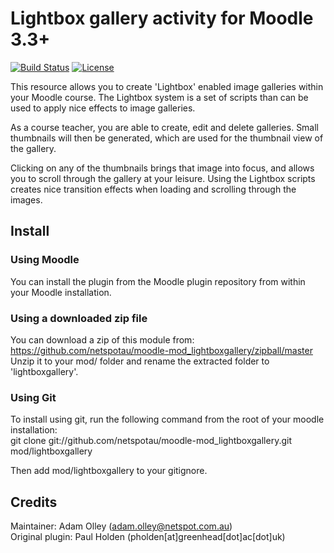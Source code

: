 # Lightbox gallery activity for Moodle 3.3+

[![Build Status](https://travis-ci.org/netspotau/moodle-mod_lightboxgallery.svg?branch=master)](https://travis-ci.org/netspotau/moodle-mod_lightboxgallery)
[![License](https://poser.pugx.org/netspotau/moodle-mod_lightboxgallery/license)](https://packagist.org/packages/netspotau/moodle-mod_lightboxgallery)

This resource allows you to create 'Lightbox' enabled image galleries within your Moodle course. The
Lightbox system is a set of scripts than can be used to apply nice effects to image galleries.

As a course teacher, you are able to create, edit and delete galleries. Small thumbnails will then be
generated, which are used for the thumbnail view of the gallery.

Clicking on any of the thumbnails brings that image into focus, and allows you to scroll through the
gallery at your leisure. Using the Lightbox scripts creates nice transition effects when loading and
scrolling through the images.

## Install
### Using Moodle
You can install the plugin from the Moodle plugin repository from within your Moodle installation.
### Using a downloaded zip file
You can download a zip of this module from: https://github.com/netspotau/moodle-mod_lightboxgallery/zipball/master  
Unzip it to your mod/ folder and rename the extracted folder to 'lightboxgallery'.
### Using Git
To install using git, run the following command from the root of your moodle installation:  
git clone git://github.com/netspotau/moodle-mod_lightboxgallery.git mod/lightboxgallery  

Then add mod/lightboxgallery to your gitignore.

## Credits
Maintainer: Adam Olley (adam.olley@netspot.com.au)  
Original plugin: Paul Holden (pholden[at]greenhead[dot]ac[dot]uk)  
